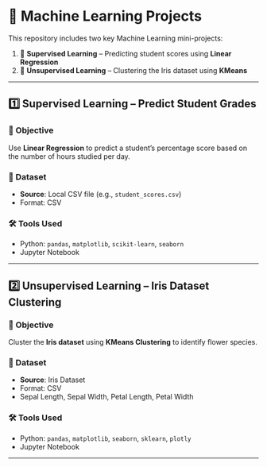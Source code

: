 # 🤖 Machine Learning Projects

This repository includes two key Machine Learning mini-projects:

1. 🎯 **Supervised Learning** – Predicting student scores using **Linear Regression**
2. 🌸 **Unsupervised Learning** – Clustering the Iris dataset using **KMeans**

---

## 1️⃣ Supervised Learning – Predict Student Grades

### 📌 Objective

Use **Linear Regression** to predict a student’s percentage score based on the number of hours studied per day.

### 📁 Dataset

- **Source**: Local CSV file (e.g., `student_scores.csv`)
- Format: CSV

### 🛠️ Tools Used

- Python: `pandas`, `matplotlib`, `scikit-learn`, `seaborn`
- Jupyter Notebook

---

## 2️⃣ Unsupervised Learning – Iris Dataset Clustering

### 📌 Objective

Cluster the **Iris dataset** using **KMeans Clustering** to identify flower species.

### 📁 Dataset

- **Source**: Iris Dataset
- Format: CSV
- Sepal Length, Sepal Width, Petal Length, Petal Width

### 🛠️ Tools Used

- Python: `pandas`, `matplotlib`, `seaborn`, `sklearn`, `plotly`
- Jupyter Notebook

---

## 
